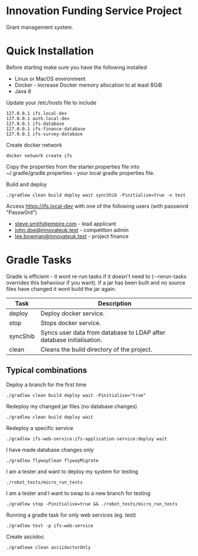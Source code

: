 # Innovation Funding Service Project

Grant management system.

# Quick Installation

Before starting make sure you have the following installed

* Linux or MacOS environment
* Docker - increase Docker memory allocation to at least 8GiB
* Java 8

Update your /etc/hosts file to include

```
127.0.0.1 ifs.local-dev
127.0.0.1 auth.local-dev
127.0.0.1 ifs-database
127.0.0.1 ifs-finance-database
127.0.0.1 ifs-survey-database
```

Create docker network

    docker network create ifs

Copy the properties from the starter.properties file into ~/.gradle/gradle.properties - your local gradle properties
file.

Build and deploy

    ./gradlew clean build deploy wait syncShib -Pinitialise=true -x test

Access https://ifs.local-dev with one of the following users (with password "Passw0rd")

* steve.smith@empire.com - lead applicant
* john.doe@innovateuk.test - competition admin
* lee.bowman@innovateuk.test - project finance

# Gradle Tasks

Gradle is efficient - it wont re-run tasks if it doesn't need to (--rerun-tasks overrides this behaviour if you want).
If a jar has been built and no source files have changed it wont build the jar again.


| Task     | Description
|----------|--------------
| deploy   | Deploy docker service.
| stop     | Stops docker service.
| syncShib | Syncs user data from database to LDAP after database initialisation.
| clean    | Cleans the build directory of the project.

## Typical combinations

Deploy a branch for the first time

    ./gradlew clean build deploy wait -Pinitialise="true"

Redeploy my changed jar files (no database changes)

    ./gradlew clean build deploy wait

Redeploy a specific service

    ./gradlew ifs-web-service:ifs-application-service:deploy wait

I have made database changes only

    ./gradlew flywayClean flywayMigrate

I am a tester and want to deploy my system for testing

    ./robot_tests/micro_run_tests

I am a tester and I want to swap to a new branch for testing

    ./gradlew stop -Pinitialise=true && ./robot_tests/micro_run_tests

Running a gradle task for only web services (eg. test)

    ./gradlew test -p ifs-web-service

Create asciidoc

    ./gradlewe clean asciidoctorOnly


